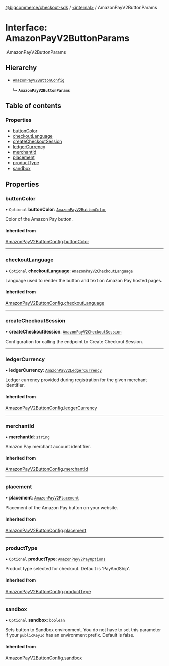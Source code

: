 [@bigcommerce/checkout-sdk](../README.md) / [<internal\>](../modules/internal_.md) / AmazonPayV2ButtonParams

# Interface: AmazonPayV2ButtonParams

[<internal>](../modules/internal_.md).AmazonPayV2ButtonParams

## Hierarchy

- [`AmazonPayV2ButtonConfig`](internal_.AmazonPayV2ButtonConfig.md)

  ↳ **`AmazonPayV2ButtonParams`**

## Table of contents

### Properties

- [buttonColor](internal_.AmazonPayV2ButtonParams.md#buttoncolor)
- [checkoutLanguage](internal_.AmazonPayV2ButtonParams.md#checkoutlanguage)
- [createCheckoutSession](internal_.AmazonPayV2ButtonParams.md#createcheckoutsession)
- [ledgerCurrency](internal_.AmazonPayV2ButtonParams.md#ledgercurrency)
- [merchantId](internal_.AmazonPayV2ButtonParams.md#merchantid)
- [placement](internal_.AmazonPayV2ButtonParams.md#placement)
- [productType](internal_.AmazonPayV2ButtonParams.md#producttype)
- [sandbox](internal_.AmazonPayV2ButtonParams.md#sandbox)

## Properties

### buttonColor

• `Optional` **buttonColor**: [`AmazonPayV2ButtonColor`](../enums/internal_.AmazonPayV2ButtonColor.md)

Color of the Amazon Pay button.

#### Inherited from

[AmazonPayV2ButtonConfig](internal_.AmazonPayV2ButtonConfig.md).[buttonColor](internal_.AmazonPayV2ButtonConfig.md#buttoncolor)

___

### checkoutLanguage

• `Optional` **checkoutLanguage**: [`AmazonPayV2CheckoutLanguage`](../enums/internal_.AmazonPayV2CheckoutLanguage.md)

Language used to render the button and text on Amazon Pay hosted pages.

#### Inherited from

[AmazonPayV2ButtonConfig](internal_.AmazonPayV2ButtonConfig.md).[checkoutLanguage](internal_.AmazonPayV2ButtonConfig.md#checkoutlanguage)

___

### createCheckoutSession

• **createCheckoutSession**: [`AmazonPayV2CheckoutSession`](internal_.AmazonPayV2CheckoutSession.md)

Configuration for calling the endpoint to Create Checkout Session.

___

### ledgerCurrency

• **ledgerCurrency**: [`AmazonPayV2LedgerCurrency`](../enums/internal_.AmazonPayV2LedgerCurrency.md)

Ledger currency provided during registration for the given merchant identifier.

#### Inherited from

[AmazonPayV2ButtonConfig](internal_.AmazonPayV2ButtonConfig.md).[ledgerCurrency](internal_.AmazonPayV2ButtonConfig.md#ledgercurrency)

___

### merchantId

• **merchantId**: `string`

Amazon Pay merchant account identifier.

#### Inherited from

[AmazonPayV2ButtonConfig](internal_.AmazonPayV2ButtonConfig.md).[merchantId](internal_.AmazonPayV2ButtonConfig.md#merchantid)

___

### placement

• **placement**: [`AmazonPayV2Placement`](../enums/internal_.AmazonPayV2Placement.md)

Placement of the Amazon Pay button on your website.

#### Inherited from

[AmazonPayV2ButtonConfig](internal_.AmazonPayV2ButtonConfig.md).[placement](internal_.AmazonPayV2ButtonConfig.md#placement)

___

### productType

• `Optional` **productType**: [`AmazonPayV2PayOptions`](../enums/internal_.AmazonPayV2PayOptions.md)

Product type selected for checkout. Default is 'PayAndShip'.

#### Inherited from

[AmazonPayV2ButtonConfig](internal_.AmazonPayV2ButtonConfig.md).[productType](internal_.AmazonPayV2ButtonConfig.md#producttype)

___

### sandbox

• `Optional` **sandbox**: `boolean`

Sets button to Sandbox environment. You do not have to set this parameter
if your `publicKeyId` has an environment prefix. Default is false.

#### Inherited from

[AmazonPayV2ButtonConfig](internal_.AmazonPayV2ButtonConfig.md).[sandbox](internal_.AmazonPayV2ButtonConfig.md#sandbox)
